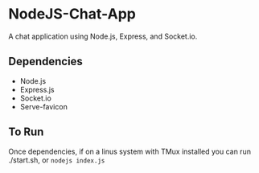 # NodeJS-Chat-App
A chat application using Node.js, Express, and Socket.io.

## Dependencies
- Node.js
- Express.js
- Socket.io
- Serve-favicon

## To Run
Once dependencies, if on a linus system with TMux installed you can run ./start.sh, or `nodejs index.js`
